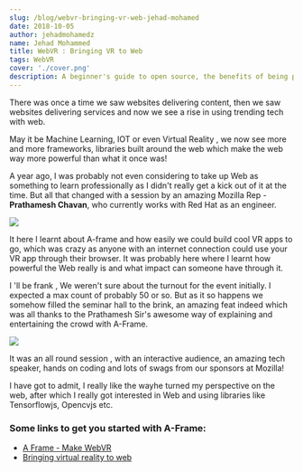 ```yaml
---
slug: /blog/webvr-bringing-vr-web-jehad-mohamed
date: 2018-10-05
author: jehadmohamedz
name: Jehad Mohammed
title: WebVR : Bringing VR to Web
tags: WebVR
cover: './cover.png'
description: A beginner's guide to open source, the benefits of being part of the open source ecosystem, and Learning how to advance your IT career with open source by actively contributing to the community.
---
```

There was once a time we saw websites delivering content, then we saw websites delivering services and now we see a rise in using trending tech with web.

May it be Machine Learning, IOT or even Virtual Reality , we now see more and more frameworks, libraries built around the web which make the web way more powerful than what it once was!

A year ago, I was probably not even considering to take up Web as something to learn professionally as I didn't really get a kick out of it at the time. But all that changed with a session by an amazing Mozilla Rep - **Prathamesh Chavan**, who currently works with Red Hat as an engineer.

<image src="./2.jpeg"/>

It here I learnt about A-frame and how easily we could build cool VR apps to go, which was crazy as anyone with an internet connection could use your VR app through their browser. It was probably here where I learnt how powerful the Web really is and what impact can someone have through it.

I 'll be frank , We weren't sure about the turnout for the event initially. I expected a max count of probably 50 or so. But as it so happens we somehow filled the seminar hall to the brink, an amazing feat indeed which was all thanks to the Prathamesh Sir's awesome way of explaining and entertaining the crowd with A-Frame.

<image src="./1.jpeg"/>

It was an all round session , with an interactive audience, an amazing tech speaker, hands on coding and lots of swags from our sponsors at Mozilla!

I have got to admit, I really like the wayhe turned my perspective on the web, after which I really got interested in Web and using libraries like Tensorflowjs, Opencvjs etc.

### Some links to get you started with A-Frame:
- [A Frame - Make WebVR](https://aframe.io)
- [Bringing virtual reality to web](https://webvr.info)